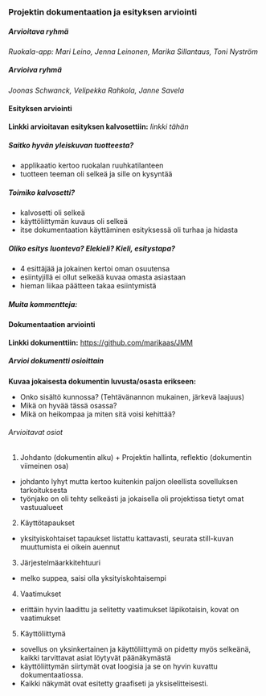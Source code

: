 ### Projektin dokumentaation ja esityksen arviointi

##### Arvioitava ryhmä

*Ruokala-app: Mari Leino, Jenna Leinonen, Marika Sillantaus, Toni Nyström*

##### Arvioiva ryhmä

*Joonas Schwanck, Velipekka Rahkola, Janne Savela*

#### Esityksen arviointi

**Linkki arvioitavan esityksen kalvosettiin:** *linkki tähän*

##### Saitko hyvän yleiskuvan tuotteesta?
 + applikaatio kertoo ruokalan ruuhkatilanteen
 + tuotteen teeman oli selkeä ja sille on kysyntää

##### Toimiko kalvosetti?
 + kalvosetti oli selkeä
 + käyttöliittymän kuvaus oli selkeä
 + itse dokumentaation käyttäminen esityksessä oli turhaa ja hidasta

##### Oliko esitys luonteva? Elekieli? Kieli, esitystapa?
 + 4 esittäjää ja jokainen kertoi oman osuutensa 
 + esiintyjillä ei ollut selkeää kuvaa omasta asiastaan
 + hieman liikaa päätteen takaa esiintymistä
 
##### Muita kommentteja:
 
 
#### Dokumentaation arviointi

**Linkki dokumenttiin:** https://github.com/marikaas/JMM

##### Arvioi dokumentti osioittain

**Kuvaa jokaisesta dokumentin luvusta/osasta erikseen:**

 - Onko sisältö kunnossa? (Tehtävänannon mukainen, järkevä laajuus)
 - Mikä on hyvää tässä osassa?
 - Mikä on heikompaa ja miten sitä voisi kehittää?

###### Arvioitavat osiot

1. Johdanto (dokumentin alku) + Projektin hallinta, reflektio (dokumentin viimeinen osa)
 + johdanto lyhyt mutta kertoo kuitenkin paljon oleellista sovelluksen tarkoituksesta
 + työnjako on oli tehty selkeästi ja jokaisella oli projektissa tietyt omat vastuualueet
2. Käyttötapaukset
 + yksityiskohtaiset tapaukset listattu kattavasti, seurata still-kuvan muuttumista ei oikein auennut
3. Järjestelmäarkkitehtuuri
 + melko suppea, saisi olla yksityiskohtaisempi
4. Vaatimukset
 + erittäin hyvin laadittu ja selitetty vaatimukset läpikotaisin, kovat on vaatimukset
5. Käyttöliittymä
 + sovellus on yksinkertainen ja käyttöliittymä on pidetty myös selkeänä, kaikki tarvittavat asiat löytyvät päänäkymästä
 + käyttöliittymän siirtymät ovat loogisia ja se on hyvin kuvattu dokumentaatiossa. 
 + Kaikki näkymät ovat esitetty graafiseti ja yksiselitteisesti. 
